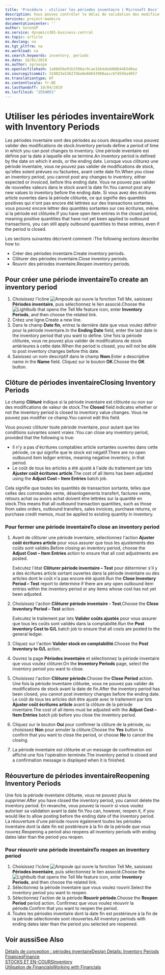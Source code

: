 ```yaml
---
title: 'Procédure : utiliser les périodes inventaire | Microsoft Docs'
description: Vous pouvez contrôler le délai de validation des modifications du stock en définissant des périodes inventaire.
services: project-madeira
documentationcenter: ''
author: SorenGP
ms.service: dynamics365-business-central
ms.topic: article
ms.devlang: na
ms.tgt_pltfrm: na
ms.workload: na
ms.search.keywords: inventory, periods
ms.date: 10/01/2019
ms.author: sgroespe
ms.openlocfilehash: 1a88456e91b3398ac9cae1b64ebdd80644b5d0aa
ms.sourcegitcommit: 319023e53627dbe8e68643908aacc6fd594a4957
ms.translationtype: HT
ms.contentlocale: fr-BE
ms.lasthandoff: 10/04/2019
ms.locfileid: "2554051"
---
```

# <a name="work-with-inventory-periods"></a><span data-ttu-id="df661-103">Utiliser les périodes inventaire</span><span class="sxs-lookup"><span data-stu-id="df661-103">Work with Inventory Periods</span></span>
<span data-ttu-id="df661-104">Les périodes inventaire sont des périodes au cours desquelles vous pouvez valider des modifications de stock.</span><span class="sxs-lookup"><span data-stu-id="df661-104">Inventory periods define a period of time in which you can post changes to inventory.</span></span> <span data-ttu-id="df661-105">Une période inventaire est définie par la date à laquelle elle se termine.</span><span class="sxs-lookup"><span data-stu-id="df661-105">An inventory period is defined by the date on which it ends, or the ending date.</span></span> <span data-ttu-id="df661-106">Lorsque vous clôturez une période inventaire, vous ne pouvez pas valider de modifications de stock, qu'elles soient prévues ou facturées, avant cette date fin.</span><span class="sxs-lookup"><span data-stu-id="df661-106">When you close an inventory period, you cannot post any changes to inventory, either expected or invoiced, before this ending date.</span></span> <span data-ttu-id="df661-107">Vous ne pouvez pas valider de nouvelles valeurs dans le stock avant la date fin.</span><span class="sxs-lookup"><span data-stu-id="df661-107">You cannot post any new values to inventory before the ending date.</span></span> <span data-ttu-id="df661-108">Si vous avez des écritures article ouvertes dans la période clôturée, ce qui signifie des quantités positives qui n'ont pas encore été lettrées sur des transactions sortantes, vous pouvez encore lettrer des quantités sortantes sur ces écritures, même si la période est clôturée.</span><span class="sxs-lookup"><span data-stu-id="df661-108">If you have open item entries in the closed period, meaning positive quantities that have not yet been applied to outbound transactions, you can still apply outbound quantities to these entries, even if the period is closed.</span></span>  

<span data-ttu-id="df661-109">Les sections suivantes décrivent comment :</span><span class="sxs-lookup"><span data-stu-id="df661-109">The following sections describe how to:</span></span>

* <span data-ttu-id="df661-110">Créer des périodes inventaire.</span><span class="sxs-lookup"><span data-stu-id="df661-110">Create inventory periods.</span></span>  
* <span data-ttu-id="df661-111">Clôturer des périodes inventaire.</span><span class="sxs-lookup"><span data-stu-id="df661-111">Close inventory periods.</span></span>  
* <span data-ttu-id="df661-112">Rouvrir des périodes inventaire.</span><span class="sxs-lookup"><span data-stu-id="df661-112">Reopen inventory periods.</span></span>  

## <a name="to-create-an-inventory-period"></a><span data-ttu-id="df661-113">Pour créer une période inventaire</span><span class="sxs-lookup"><span data-stu-id="df661-113">To create an inventory period</span></span>  
1. <span data-ttu-id="df661-114">Choisissez l'icône ![Ampoule qui ouvre la fonction Tell Me](media/ui-search/search_small.png "Dites-moi ce que vous voulez faire"), saisissez **Périodes inventaire**, puis sélectionnez le lien associé.</span><span class="sxs-lookup"><span data-stu-id="df661-114">Choose the ![Lightbulb that opens the Tell Me feature](media/ui-search/search_small.png "Tell me what you want to do") icon, enter **Inventory Periods**, and then choose the related link.</span></span>  
2. <span data-ttu-id="df661-115">Créez une ligne.</span><span class="sxs-lookup"><span data-stu-id="df661-115">Create a new line.</span></span>  
3. <span data-ttu-id="df661-116">Dans le champ **Date fin**, entrez la dernière date que vous voulez définir pour la période inventaire.</span><span class="sxs-lookup"><span data-stu-id="df661-116">In the **Ending Date** field, enter the last date in the inventory period that you want to define.</span></span> <span data-ttu-id="df661-117">Une fois la période clôturée, vous ne pouvez plus valider de modifications de stock antérieures à cette date.</span><span class="sxs-lookup"><span data-stu-id="df661-117">When the period is closed, you will not be able to post inventory changes before this date.</span></span>  
4. <span data-ttu-id="df661-118">Saisissez un nom descriptif dans le champ **Nom**.</span><span class="sxs-lookup"><span data-stu-id="df661-118">Enter a descriptive name in the **Name** field.</span></span> <span data-ttu-id="df661-119">Cliquez sur le bouton **OK**.</span><span class="sxs-lookup"><span data-stu-id="df661-119">Choose the **OK** button.</span></span>  

## <a name="closing-inventory-periods"></a><span data-ttu-id="df661-120">Clôture de périodes inventaire</span><span class="sxs-lookup"><span data-stu-id="df661-120">Closing Inventory Periods</span></span>  
<span data-ttu-id="df661-121">Le champ **Clôturé** indique si la période inventaire est clôturée ou non sur des modifications de valeur de stock.</span><span class="sxs-lookup"><span data-stu-id="df661-121">The **Closed** field indicates whether or not the inventory period is closed to inventory value changes.</span></span> <span data-ttu-id="df661-122">Vous ne pouvez pas modifier ce champ.</span><span class="sxs-lookup"><span data-stu-id="df661-122">You cannot edit this field.</span></span>  

<span data-ttu-id="df661-123">Vous pouvez clôturer toute période inventaire, pour autant que les conditions suivantes soient vraies :</span><span class="sxs-lookup"><span data-stu-id="df661-123">You can close any inventory period, provided that the following is true:</span></span>  

* <span data-ttu-id="df661-124">Il n'y a pas d'écritures comptables article sortantes ouvertes dans cette période, ce qui signifie que le stock est négatif.</span><span class="sxs-lookup"><span data-stu-id="df661-124">There are no open outbound item ledger entries, meaning negative inventory, in that period.</span></span>  
* <span data-ttu-id="df661-125">Le coût de tous les articles a été ajusté à l'aide du traitement par lots **Ajuster coût écritures article**.</span><span class="sxs-lookup"><span data-stu-id="df661-125">The cost of all items has been adjusted using the **Adjust Cost – Item Entries** batch job.</span></span>  

<span data-ttu-id="df661-126">Cela signifie que toutes les quantités de transaction sortante, telles que celles des commandes vente, désenlogements transfert, factures vente, retours achat ou avoirs achat doivent être lettrées sur la quantité en stock.</span><span class="sxs-lookup"><span data-stu-id="df661-126">This means that all outbound transaction quantities, such as those from sales orders, outbound transfers, sales invoices, purchase returns, or purchase credit memos, must be applied to existing quantity in inventory.</span></span>  

### <a name="to-close-an-inventory-period"></a><span data-ttu-id="df661-127">Pour fermer une période inventaire</span><span class="sxs-lookup"><span data-stu-id="df661-127">To close an inventory period</span></span>  
1. <span data-ttu-id="df661-128">Avant de clôturer une période inventaire, sélectionnez l'action **Ajuster coût écritures article** pour vous assurer que tous les ajustements des coûts sont validés.</span><span class="sxs-lookup"><span data-stu-id="df661-128">Before closing an inventory period, choose the **Adjust Cost – Item Entries** action to ensure that all cost adjustments are posted.</span></span>

     <span data-ttu-id="df661-129">Exécutez l'état **Clôturer période inventaire – Test** pour déterminer s'il y a des écritures article sortant ouvertes dans la période inventaire ou des articles dont le coût n'a pas encore été ajusté.</span><span class="sxs-lookup"><span data-stu-id="df661-129">Run the **Close Inventory Period – Test** report to determine if there are any open outbound item entries within the inventory period or any items whose cost has not yet been adjusted.</span></span>  
2. <span data-ttu-id="df661-130">Choisissez l'action **Clôturer période inventaire - Test**.</span><span class="sxs-lookup"><span data-stu-id="df661-130">Choose the **Close Inventory Period – Test** action.</span></span>  

     <span data-ttu-id="df661-131">Exécutez le traitement par lots **Valider coûts ajustés** pour vous assurer que tous les coûts sont validés dans la comptabilité.</span><span class="sxs-lookup"><span data-stu-id="df661-131">Run the **Post Inventory Cost to G/L** batch job to ensure that all costs are posted to the general ledger.</span></span>  
3. <span data-ttu-id="df661-132">Cliquez sur l'action **Valider stock en comptabilité**.</span><span class="sxs-lookup"><span data-stu-id="df661-132">Choose the **Post Inventory to G/L** action.</span></span>  
4. <span data-ttu-id="df661-133">Ouvrez la page **Périodes inventaire** et sélectionnez la période inventaire que vous voulez clôturer.</span><span class="sxs-lookup"><span data-stu-id="df661-133">On the **Inventory Periods** page, select the inventory period you want to close.</span></span>  
5. <span data-ttu-id="df661-134">Choisissez l'action **Clôturer période**.</span><span class="sxs-lookup"><span data-stu-id="df661-134">Choose the **Close Period** action.</span></span> <span data-ttu-id="df661-135">Une fois la période inventaire clôturée, vous ne pouvez pas valider de modifications de stock avant la date de fin.</span><span class="sxs-lookup"><span data-stu-id="df661-135">After the inventory period has been closed, you cannot post inventory changes before the ending date.</span></span> <span data-ttu-id="df661-136">Le coût de tous les articles doit être ajusté avec le traitement par lots **Ajuster coût écritures article** avant la clôture de la période inventaire.</span><span class="sxs-lookup"><span data-stu-id="df661-136">The cost of all items must be adjusted with the **Adjust Cost – Item Entries** batch job before you close the inventory period.</span></span>  
6. <span data-ttu-id="df661-137">Cliquez sur le bouton **Oui** pour confirmer la clôture de la période, ou choisissez **Non** pour annuler la clôture.</span><span class="sxs-lookup"><span data-stu-id="df661-137">Choose the **Yes** button to confirm that you want to close the period, or choose **No** to cancel the closing.</span></span>  
7. <span data-ttu-id="df661-138">La période inventaire est clôturée et un message de confirmation est affiché une fois l'opération terminée.</span><span class="sxs-lookup"><span data-stu-id="df661-138">The inventory period is closed and a confirmation message is displayed when it is finished.</span></span>  

## <a name="reopening-inventory-periods"></a><span data-ttu-id="df661-139">Réouverture de périodes inventaire</span><span class="sxs-lookup"><span data-stu-id="df661-139">Reopening Inventory Periods</span></span>  
<span data-ttu-id="df661-140">Une fois la période inventaire clôturée, vous ne pouvez plus la supprimer.</span><span class="sxs-lookup"><span data-stu-id="df661-140">After you have closed the inventory period, you cannot delete the inventory period.</span></span> <span data-ttu-id="df661-141">En revanche, vous pouvez la rouvrir si vous voulez autoriser sa validation avant la date fin.</span><span class="sxs-lookup"><span data-stu-id="df661-141">You can, however, reopen it, if you would like to allow posting before the ending date of the inventory period.</span></span> <span data-ttu-id="df661-142">La réouverture d'une période rouvre également toutes les périodes inventaire dont la date fin est postérieure à la fin de la période que vous rouvrez.</span><span class="sxs-lookup"><span data-stu-id="df661-142">Reopening a period also reopens all inventory periods with ending dates later than the period you reopen.</span></span>  

### <a name="to-reopen-an-inventory-period"></a><span data-ttu-id="df661-143">Pour réouvrir une période inventaire</span><span class="sxs-lookup"><span data-stu-id="df661-143">To reopen an inventory period</span></span>  
1. <span data-ttu-id="df661-144">Choisissez l'icône ![Ampoule qui ouvre la fonction Tell Me](media/ui-search/search_small.png "Dites-moi ce que vous voulez faire"), saisissez **Périodes inventaire**, puis sélectionnez le lien associé.</span><span class="sxs-lookup"><span data-stu-id="df661-144">Choose the ![Lightbulb that opens the Tell Me feature](media/ui-search/search_small.png "Tell me what you want to do") icon, enter **Inventory Periods**, and then choose the related link.</span></span>  
2. <span data-ttu-id="df661-145">Sélectionnez la période inventaire que vous voulez rouvrir.</span><span class="sxs-lookup"><span data-stu-id="df661-145">Select the inventory period you want to reopen.</span></span>  
3. <span data-ttu-id="df661-146">Sélectionnez l'action de la période **Rouvrir période**.</span><span class="sxs-lookup"><span data-stu-id="df661-146">Choose the **Reopen Period** period action.</span></span> <span data-ttu-id="df661-147">Confirmez que vous voulez réouvrir la période.</span><span class="sxs-lookup"><span data-stu-id="df661-147">Confirm that you want to reopen the period.</span></span>  
4. <span data-ttu-id="df661-148">Toutes les périodes inventaire dont la date fin est postérieure à la fin de la période sélectionnée sont réouvertes.</span><span class="sxs-lookup"><span data-stu-id="df661-148">All inventory periods with ending dates later than the period you selected are reopened.</span></span>  

## <a name="see-also"></a><span data-ttu-id="df661-149">Voir aussi</span><span class="sxs-lookup"><span data-stu-id="df661-149">See Also</span></span>  
[<span data-ttu-id="df661-150">Détails de conception : périodes inventaire</span><span class="sxs-lookup"><span data-stu-id="df661-150">Design Details: Inventory Periods</span></span>](design-details-inventory-periods.md)  
[<span data-ttu-id="df661-151">Finances</span><span class="sxs-lookup"><span data-stu-id="df661-151">Finance</span></span>](finance.md)  
[<span data-ttu-id="df661-152">STOCKS ET EN-COURS</span><span class="sxs-lookup"><span data-stu-id="df661-152">Inventory</span></span>](inventory-manage-inventory.md)  
[<span data-ttu-id="df661-153">Utilisation de Financials</span><span class="sxs-lookup"><span data-stu-id="df661-153">Working with Financials</span></span>](ui-work-product.md)
